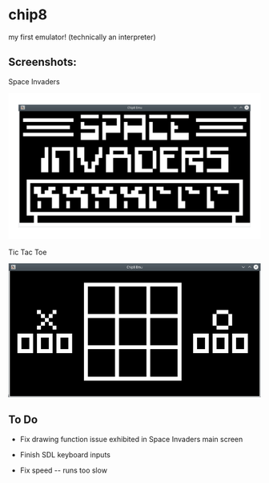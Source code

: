 # chip8
my first emulator! (technically an interpreter)

## Screenshots:

Space Invaders

![alt text](https://github.com/krglaws/chip8/blob/master/screenshots/invaders.png)

Tic Tac Toe

![alt text](https://github.com/krglaws/chip8/blob/master/screenshots/tictac.png)

## To Do

- Fix drawing function issue exhibited in Space Invaders main screen

- Finish SDL keyboard inputs

- Fix speed -- runs too slow
